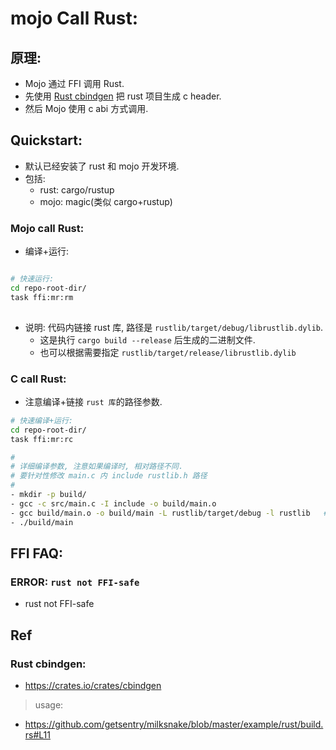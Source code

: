 # mojo Call Rust:

## 原理:

- Mojo 通过 FFI 调用 Rust.
- 先使用 [Rust cbindgen](https://crates.io/crates/cbindgen) 把 rust 项目生成 c header.
- 然后 Mojo 使用 c abi 方式调用.

## Quickstart:

- 默认已经安装了 rust 和 mojo 开发环境.
- 包括:
    - rust: cargo/rustup
    - mojo: magic(类似 cargo+rustup)

### Mojo call Rust:

- 编译+运行:

```bash

# 快速运行: 
cd repo-root-dir/
task ffi:mr:rm
  

```

- 说明: 代码内链接 rust 库, 路径是 `rustlib/target/debug/librustlib.dylib`.
    - 这是执行 `cargo build --release` 后生成的二进制文件.
    - 也可以根据需要指定 `rustlib/target/release/librustlib.dylib`

### C call Rust:

- 注意编译+链接 `rust 库`的路径参数.

```bash
# 快速编译+运行:
cd repo-root-dir/
task ffi:mr:rc

#
# 详细编译参数, 注意如果编译时, 相对路径不同.
# 要针对性修改 main.c 内 include rustlib.h 路径
#
- mkdir -p build/
- gcc -c src/main.c -I include -o build/main.o
- gcc build/main.o -o build/main -L rustlib/target/debug -l rustlib   # 注意相对路径
- ./build/main

```

## FFI FAQ:

### ERROR: `rust not FFI-safe`

- rust not FFI-safe

## Ref

### Rust cbindgen:

- https://crates.io/crates/cbindgen

> usage:

- https://github.com/getsentry/milksnake/blob/master/example/rust/build.rs#L11

